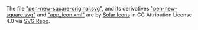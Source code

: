 The file ["pen-new-square-original.svg"](pen-new-square-original.svg), and its derivatives ["pen-new-square.svg"](pen-new-square.svg) and ["app\_icon.xml"](../app/src/main/res/drawable/app_icon.xml) are by [Solar Icons](https://www.figma.com/community/file/1166831539721848736?ref=svgrepo.com) in CC Attribution License 4.0 via [SVG Repo](https://www.svgrepo.com/).

